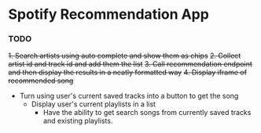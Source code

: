 # Spotify Recommendation App

### TODO
~~1. Search artists using auto complete and show them as chips~~
~~2. Collect artist id and track id and add them the list~~
~~3. Call recommendation endpoint and then display the results in a neatly formatted way~~
~~4. Display iframe of recommended song~~

* Turn using user's current saved tracks into a button to get the song
    * Display user's current playlists in a list
        * Have the ability to get search songs from currently saved tracks and existing playlists.

